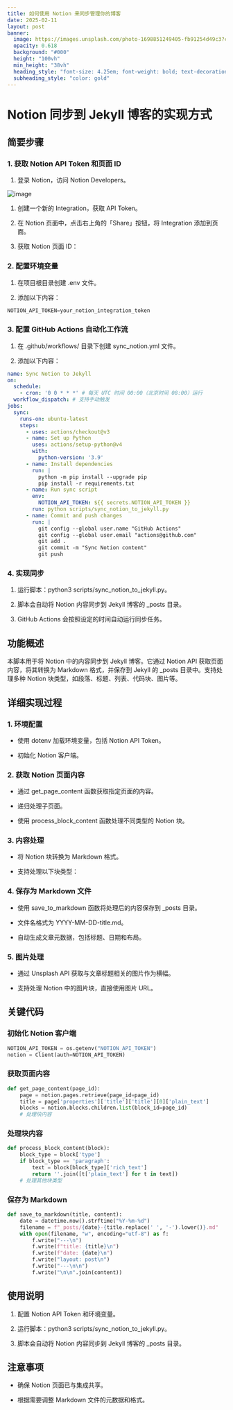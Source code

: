 ```yaml
---
title: 如何使用 Notion 来同步管理你的博客
date: 2025-02-11
layout: post
banner:
  image: https://images.unsplash.com/photo-1698851249405-fb91254d49c3?crop=entropy&cs=tinysrgb&fit=max&fm=jpg&ixid=M3w2OTIwMzJ8MHwxfHJhbmRvbXx8fHx8fHx8fDE3MzkyOTgzMDJ8&ixlib=rb-4.0.3&q=80&w=1080
  opacity: 0.618
  background: "#000"
  height: "100vh"
  min_height: "38vh"
  heading_style: "font-size: 4.25em; font-weight: bold; text-decoration: underline"
  subheading_style: "color: gold"
---
```


# Notion 同步到 Jekyll 博客的实现方式

## 简要步骤

### 1. 获取 Notion API Token 和页面 ID

1. 登录 Notion，访问 Notion Developers。

![image](https://prod-files-secure.s3.us-west-2.amazonaws.com/a7a0cc5a-89b9-4cda-8686-1fba0ca52f40/d19c1afe-dea5-4312-9333-786b0ba83054/image.png?X-Amz-Algorithm=AWS4-HMAC-SHA256&X-Amz-Content-Sha256=UNSIGNED-PAYLOAD&X-Amz-Credential=ASIAZI2LB466XIU5NVMG%2F20250211%2Fus-west-2%2Fs3%2Faws4_request&X-Amz-Date=20250211T182502Z&X-Amz-Expires=3600&X-Amz-Security-Token=IQoJb3JpZ2luX2VjEML%2F%2F%2F%2F%2F%2F%2F%2F%2F%2FwEaCXVzLXdlc3QtMiJHMEUCIF9gJYWAZ16XYU%2FTI7V64orOleyfiSyMeSk%2FhSg4lIz%2FAiEAsUCK75FDvMTqQUXH%2BqsLnalyQKVgIeYHo6FOTRnPC2EqiAQI2%2F%2F%2F%2F%2F%2F%2F%2F%2F%2F%2FARAAGgw2Mzc0MjMxODM4MDUiDBjJE9OYCyaHUFTgpCrcAz2vV4CerKgvuTSQqu9eULz%2FA6wnz2F%2F75WcsUx1RJCpwSMeYJalwS3o1IeQEp%2FUHFMGcqBbWAuFfI2Eh%2BYL%2FhafbVF2aNVJWZq7tduSEvNtbVJ25dRgAEh6Pxmmk61DFCpPIUn9F4CaNpCvC%2BvLRcEFS2aHR51REk9rqJNcpaCd%2F%2BLUTzWy%2FHOR8S2KyUT2lnqcg1dchfIivyxMF0t1PJcjoDpdg%2Bh%2Bd4b6hAs7p4nIqCKYUco7tnVbt7wyyuaOntIdImjlx4tA76EZdcbJw%2Fz2QpTkZk3qAPBN1JnzH%2F5TsyJbGmOMzdQ4u4LrTp4XYYXxgjVNaMCeTmR%2BPHV1sG%2Bu7T26oded2q5sH2Tp1YjP8XkejyXaGTqdqjrGcxYsTzY9FHMctd0UJJh3GTjQ4w1%2BP7YYejoulIWdaXCmT094h7heUAILvBp%2F9pq1b4pfadjSuJeYygLRwAbh3z6w2tFkrS8vuERF9upQdqySdi3RmyCFGxjc7ry4oaVpruLl%2BBNbbV2Mqiv2r%2F0qZy05j%2B5z4tXuQSzKfnlUQHv3roVVRssBBfqWMZ0sWmw1AGL%2BO8K5qGRKM7a%2BzeUXJxXmGE28YH%2BpDlfRXwkliPNk79Qk1lvb7ASsQ6ztkHocMJSTrr0GOqUBEHfx942o5omufvVeOeyduyQ1mKIEEsmmV7d%2BGdfRKJmlTVq6F6rQ7EazsrZmwX3DyVL7iBGmv52WxhaPsgY3B3RiySxlHueQHxGgbLVH6UF50V53%2BpVnapEaI5r%2BmQPY8NyWGQ11MglEoKfjeH58AGfFQsqX1oVFfiFnlAc8e7J3ELjQAKTDSi6%2FYSMsgWy5TkzaK1fvRMo%2B3poOSNZUglnfXFwG&X-Amz-Signature=93aa1b9073f8d711c2e9003f4da34d0839d0b10c3c222e16ae152eee3743bb2a&X-Amz-SignedHeaders=host&x-id=GetObject)

1. 创建一个新的 Integration，获取 API Token。

1. 在 Notion 页面中，点击右上角的「Share」按钮，将 Integration 添加到页面。

1. 获取 Notion 页面 ID：


### 2. 配置环境变量

1. 在项目根目录创建 .env 文件。

1. 添加以下内容：

```javascript
NOTION_API_TOKEN=your_notion_integration_token
```

### 3. 配置 GitHub Actions 自动化工作流

1. 在 .github/workflows/ 目录下创建 sync_notion.yml 文件。

1. 添加以下内容：

```yaml
name: Sync Notion to Jekyll
on:
  schedule:
    - cron: '0 0 * * *' # 每天 UTC 时间 00:00（北京时间 08:00）运行
  workflow_dispatch: # 支持手动触发
jobs:
  sync:
    runs-on: ubuntu-latest
    steps:
      - uses: actions/checkout@v3
      - name: Set up Python
        uses: actions/setup-python@v4
        with:
          python-version: '3.9'
      - name: Install dependencies
        run: |
          python -m pip install --upgrade pip
          pip install -r requirements.txt
      - name: Run sync script
        env:
          NOTION_API_TOKEN: ${{ secrets.NOTION_API_TOKEN }}
        run: python scripts/sync_notion_to_jekyll.py
      - name: Commit and push changes
        run: |
          git config --global user.name "GitHub Actions"
          git config --global user.email "actions@github.com"
          git add .
          git commit -m "Sync Notion content"
          git push
```

### 4. 实现同步

1. 运行脚本：python3 scripts/sync_notion_to_jekyll.py。

1. 脚本会自动将 Notion 内容同步到 Jekyll 博客的 _posts 目录。

1. GitHub Actions 会按照设定的时间自动运行同步任务。

## 功能概述

本脚本用于将 Notion 中的内容同步到 Jekyll 博客。它通过 Notion API 获取页面内容，将其转换为 Markdown 格式，并保存到 Jekyll 的 _posts 目录中。支持处理多种 Notion 块类型，如段落、标题、列表、代码块、图片等。

## 详细实现过程

### 1. 环境配置

- 使用 dotenv 加载环境变量，包括 Notion API Token。

- 初始化 Notion 客户端。

### 2. 获取 Notion 页面内容

- 通过 get_page_content 函数获取指定页面的内容。

- 递归处理子页面。

- 使用 process_block_content 函数处理不同类型的 Notion 块。

### 3. 内容处理

- 将 Notion 块转换为 Markdown 格式。

- 支持处理以下块类型：


### 4. 保存为 Markdown 文件

- 使用 save_to_markdown 函数将处理后的内容保存到 _posts 目录。

- 文件名格式为 YYYY-MM-DD-title.md。

- 自动生成文章元数据，包括标题、日期和布局。

### 5. 图片处理

- 通过 Unsplash API 获取与文章标题相关的图片作为横幅。

- 支持处理 Notion 中的图片块，直接使用图片 URL。

## 关键代码

### 初始化 Notion 客户端

```python
NOTION_API_TOKEN = os.getenv("NOTION_API_TOKEN")
notion = Client(auth=NOTION_API_TOKEN)
```

### 获取页面内容

```python
def get_page_content(page_id):
    page = notion.pages.retrieve(page_id=page_id)
    title = page['properties']['title']['title'][0]['plain_text']
    blocks = notion.blocks.children.list(block_id=page_id)
    # 处理块内容
```

### 处理块内容

```python
def process_block_content(block):
    block_type = block['type']
    if block_type == 'paragraph':
        text = block[block_type]['rich_text']
        return ''.join([t['plain_text'] for t in text])
    # 处理其他块类型
```

### 保存为 Markdown

```python
def save_to_markdown(title, content):
    date = datetime.now().strftime("%Y-%m-%d")
    filename = f"_posts/{date}-{title.replace(' ', '-').lower()}.md"
    with open(filename, "w", encoding="utf-8") as f:
        f.write("---\n")
        f.write(f"title: {title}\n")
        f.write(f"date: {date}\n")
        f.write("layout: post\n")
        f.write("---\n\n")
        f.write("\n\n".join(content))
```

## 使用说明

1. 配置 Notion API Token 和环境变量。

1. 运行脚本：python3 scripts/sync_notion_to_jekyll.py。

1. 脚本会自动将 Notion 内容同步到 Jekyll 博客的 _posts 目录。

## 注意事项

- 确保 Notion 页面已与集成共享。

- 根据需要调整 Markdown 文件的元数据和格式。